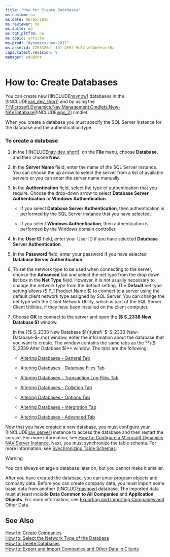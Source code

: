 ```yaml
---
title: "How to: Create Databases"
ms.custom: na
ms.date: 06/05/2016
ms.reviewer: na
ms.suite: na
ms.tgt_pltfrm: na
ms.topic: article
ms-prod: "dynamics-nav-2017"
ms.assetid: 2263326d-f1b1-459f-9c82-a94be9eaef6a
caps.latest.revision: 9
manager: edupont
---
```

# How to: Create Databases
You can create new [!INCLUDE[navnow](includes/navnow_md.md)] databases in the [!INCLUDE[nav_dev_short](includes/nav_dev_short_md.md)] and by using the [T:Microsoft.Dynamics.Nav.Management.Cmdlets.New-NAVDatabase](assetId:///T:Microsoft.Dynamics.Nav.Management.Cmdlets.New-NAVDatabase)[!INCLUDE[wps_2](includes/wps_2_md.md)] cmdlet.  
  
 When you create a database you must specify the SQL Server instance for the database and the authentication type.  
  
### To create a database  
  
1.  In the [!INCLUDE[nav_dev_short](includes/nav_dev_short_md.md)], on the **File** menu, choose **Database**, and then choose **New**.  
  
2.  In the **Server Name** field, enter the name of the SQL Server instance. You can choose the up arrow to select the server from a list of available servers or you can enter the server name manually.  
  
3.  In the **Authentication** field, select the type of authentication that you require. Choose the drop-down arrow to select **Database Server Authentication** or **Windows Authentication**.  
  
    -   If you select **Database Server Authentication**, then authentication is performed by the SQL Server instance that you have selected.  
  
    -   If you select **Windows Authentication**, then authentication is performed by the Windows domain controller.  
  
4.  In the **User ID** field, enter your User ID if you have selected **Database Server Authentication**.  
  
5.  In the **Password** field, enter your password if you have selected **Database Server Authentication**.  
  
6.  To set the network type to be used when connecting to the server, choose the **Advanced** tab and select the net type from the drop down list box in the **Net Type** field. However, it is not usually necessary to change the network type from the default setting. The **Default** net type setting allows \($ P\_1 Product Name $\) to connect to a server using the default client network type assigned by SQL Server. You can change the net type with the Client Network Utility, which is part of the SQL Server Client Utilities, if they have been installed on the client computer.  
  
7.  Choose **OK** to connect to the server and open the **\($ S\_2338 New Database $\)** window.  
  
     In the [\($ S\_2338 New Database $\)](uiref/-$-S_2338-New-Database-$-.md) window, enter the information about the database that you want to create. The window contains the same tabs as the **\($ S\_2339 Alter Database $\)** window. The tabs are the following:  
  
    -   [Altering Databases - General Tab](Altering-Databases---General-Tab.md)  
  
    -   [Altering Databases - Database Files Tab](Altering-Databases---Database-Files-Tab.md)  
  
    -   [Altering Databases - Transaction Log Files Tab](Altering-Databases---Transaction-Log-Files-Tab.md)  
  
    -   [Altering Databases - Collation Tab](Altering-Databases---Collation-Tab.md)  
  
    -   [Altering Databases - Options Tab](Altering-Databases---Options-Tab.md)  
  
    -   [Altering Databases - Integration Tab](Altering-Databases---Integration-Tab.md)  
  
    -   [Altering Databases - Advanced Tab](Altering-Databases---Advanced-Tab.md)  
  
 Now that you have created a new database, you must configure your [!INCLUDE[nav_server](includes/nav_server_md.md)] instance to access the database and then restart the service. For more information, see [How to: Configure a Microsoft Dynamics NAV Server Instance](How-to--Configure-a-Microsoft-Dynamics-NAV-Server-Instance.md). Next, you must synchronize the table schema. For more information, see [Synchronizing Table Schemas](Synchronizing-Table-Schemas.md).  
  
> [!WARNING]  
>  You can always enlarge a database later on, but you cannot make it smaller.  
  
 After you have created the database, you can enter program objects and company data. Before you can create company data, you must import some basic data from another [!INCLUDE[navnow](includes/navnow_md.md)] database. The imported data must at least include **Data Common to All Companies** and **Application Objects**. For more information, see [Exporting and Importing Companies and Other Data](Exporting-and-Importing-Companies-and-Other-Data.md).  
  
## See Also  
 [How to: Create Companies](How-to--Create-Companies.md)   
 [How to: Select the Network Type of the Database](How-to--Select-the-Network-Type-of-the-Database.md)   
 [How to: Delete Databases](How-to--Delete-Databases.md)   
 [How to: Export and Import Companies and Other Data in Clients](How-to--Export-and-Import-Companies-and-Other-Data-in-Clients.md)